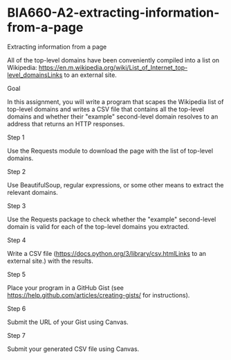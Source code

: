 # BIA660-A2-extracting-information-from-a-page
Extracting information from a page

All of the top-level domains have been conveniently compiled into a list on Wikipedia: https://en.m.wikipedia.org/wiki/List_of_Internet_top-level_domainsLinks to an external site.

Goal

In this assignment, you will write a program that scapes the Wikipedia list of top-level domains and writes a CSV file that contains all the top-level domains and whether their "example" second-level domain resolves to an address that returns an HTTP responses.

Step 1

Use the Requests module to download the page with the list of top-level domains.

Step 2

Use BeautifulSoup, regular expressions, or some other means to extract the relevant domains.

Step 3

Use the Requests package to check whether the "example" second-level domain is valid for each of the top-level domains you extracted.

Step 4

Write a CSV file (https://docs.python.org/3/library/csv.htmlLinks to an external site.) with the results.

Step 5

Place your program in a GitHub Gist (see https://help.github.com/articles/creating-gists/ for instructions).

Step 6

Submit the URL of your Gist using Canvas.

Step 7

Submit your generated CSV file using Canvas.
